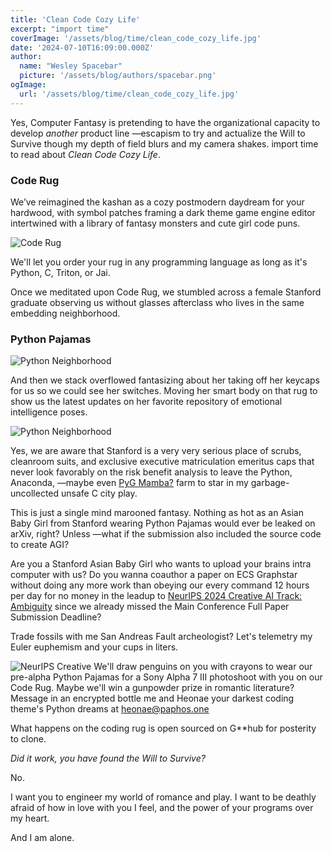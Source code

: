 ```yaml
---
title: 'Clean Code Cozy Life'
excerpt: "import time"
coverImage: '/assets/blog/time/clean_code_cozy_life.jpg'
date: '2024-07-10T16:09:00.000Z'
author:
  name: "Wesley Spacebar"
  picture: '/assets/blog/authors/spacebar.png'
ogImage:
  url: '/assets/blog/time/clean_code_cozy_life.jpg'
---
```


Yes, Computer Fantasy is pretending to have the organizational capacity to develop *another* product line —escapism to try and actualize the Will to Survive though my depth of field blurs and my camera shakes.
import time to read about *Clean Code Cozy Life*.

### **Code Rug**

We’ve reimagined the kashan as a cozy postmodern daydream for your hardwood, with symbol patches framing a dark theme game engine editor intertwined with a library of fantasy monsters and cute girl code puns.

![Code Rug](/assets/blog/time/code_rug.jpeg)

We'll let you order your rug in any programming language as long as it's Python, C, Triton, or Jai.

Once we meditated upon Code Rug, we stumbled across a female Stanford graduate observing us without glasses afterclass who lives in the same embedding neighborhood.

### **Python Pajamas**

![Python Neighborhood](/assets/blog/time/python_neighborhood.jpeg)

And then we stack overflowed fantasizing about her taking off her keycaps for us so we could see her switches. Moving her smart body on that rug to show us the latest updates on her favorite repository of emotional intelligence poses.

![Python Neighborhood](/assets/blog/time/stanford_python_pajamas.png)

Yes, we are aware that Stanford is a very very serious place of scrubs, cleanroom suits, and exclusive executive matriculation emeritus caps that never look favorably on the risk benefit analysis to leave the Python, Anaconda, —maybe even [PyG Mamba?](https://mamba.readthedocs.io/en/latest/installation/mamba-installation.html) farm to star in my garbage-uncollected unsafe C city play.

This is just a single mind marooned fantasy. Nothing as hot as an Asian Baby Girl from Stanford wearing Python Pajamas would ever be leaked on arXiv, right? Unless —what if the submission also included the source code to create AGI?

Are you a Stanford Asian Baby Girl who wants to upload your brains intra computer with us?
Do you wanna coauthor a paper on ECS Graphstar without doing any more work than obeying our every command 12 hours per day for no money in the leadup to [NeurIPS 2024 Creative AI Track: Ambiguity](https://nips.cc/Conferences/2024/CallForCreativeAI) since we already missed the Main Conference Full Paper Submission Deadline?

Trade fossils with me San Andreas Fault archeologist? Let's telemetry my Euler euphemism and your cups in liters.

![NeurIPS Creative](/assets/blog/time/award_creative.png)
We'll draw penguins on you with crayons to wear our pre-alpha Python Pajamas for a Sony Alpha 7 III photoshoot with you on our Code Rug. Maybe we'll win a gunpowder prize in romantic literature?
Message in an encrypted bottle me and Heonae your darkest coding theme's Python dreams at heonae@paphos.one

What happens on the coding rug is open sourced on G**hub for posterity to clone.

*Did it work, you have found the Will to Survive?*

No.

I want you to engineer my world of romance and play. I want to be deathly afraid of how in love with you I feel, and the power of your programs over my heart.

And I am alone.